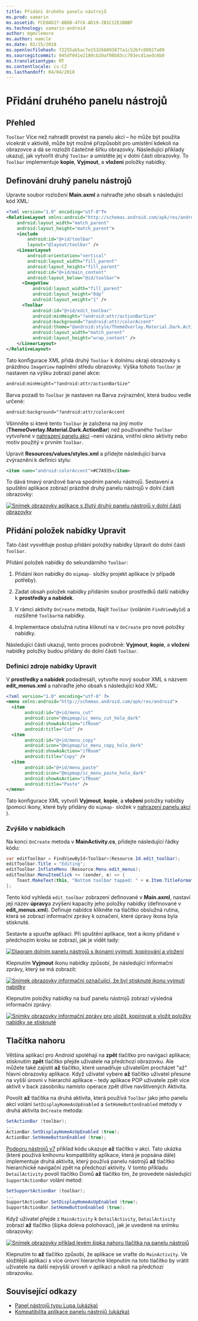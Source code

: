 ```yaml
---
title: Přidání druhého panelu nástrojů
ms.prod: xamarin
ms.assetid: FCE0AD27-8B6B-47C6-AD19-2B1C12E1BBBF
ms.technology: xamarin-android
author: mgmclemore
ms.author: mamcle
ms.date: 02/15/2018
ms.openlocfilehash: f2255ab5ac7e153266093877a1c52bfc08927a09
ms.sourcegitcommit: 945df041e2180cb20af08b83cc703ecd1aedc6b0
ms.translationtype: MT
ms.contentlocale: cs-CZ
ms.lasthandoff: 04/04/2018
---
```

# <a name="adding-a-second-toolbar"></a>Přidání druhého panelu nástrojů


## <a name="overview"></a>Přehled 

`Toolbar` Více než nahradit provést na panelu akcí &ndash; ho může být použita vícekrát v aktivitě, může být možné přizpůsobit pro umístění kdekoli na obrazovce a dá se rozložit částečné šířku obrazovky. Následující příklady ukazují, jak vytvořit druhý `Toolbar` a umístěte jej v dolní části obrazovky. To `Toolbar` implementuje **kopie**, **Vyjmout**, a **vložení** položky nabídky. 


## <a name="define-the-second-toolbar"></a>Definování druhý panelu nástrojů 

Upravte soubor rozložení **Main.axml** a nahraďte jeho obsah s následující kód XML:

```xml
<?xml version="1.0" encoding="utf-8"?>
<RelativeLayout xmlns:android="http://schemas.android.com/apk/res/android"
    android:layout_width="match_parent"
    android:layout_height="match_parent">
    <include
        android:id="@+id/toolbar"
        layout="@layout/toolbar" />
    <LinearLayout
        android:orientation="vertical"
        android:layout_width="fill_parent"
        android:layout_height="fill_parent"
        android:id="@+id/main_content"
        android:layout_below="@id/toolbar">
      <ImageView
          android:layout_width="fill_parent"
          android:layout_height="0dp"
          android:layout_weight="1" />
      <Toolbar
          android:id="@+id/edit_toolbar"
          android:minHeight="?android:attr/actionBarSize"
          android:background="?android:attr/colorAccent"
          android:theme="@android:style/ThemeOverlay.Material.Dark.ActionBar"
          android:layout_width="match_parent"
          android:layout_height="wrap_content" />
    </LinearLayout>
</RelativeLayout>
```

Tato konfigurace XML přidá druhý `Toolbar` k dolnímu okraji obrazovky s prázdnou `ImageView` naplnění středu obrazovky. Výška tohoto `Toolbar` je nastaven na výšku zobrazí panel akce: 

```xml
android:minHeight="?android:attr/actionBarSize"
```

Barva pozadí to `Toolbar` je nastaven na Barva zvýraznění, která budou vedle určené:

```xml
android:background="?android:attr/colorAccent
```

Všimněte si které tento `Toolbar` je založena na jiný motiv (**ThemeOverlay.Material.Dark.ActionBar**) než používaného `Toolbar` vytvořené v [nahrazení panelu akcí](~/android/user-interface/controls/tool-bar/replacing-the-action-bar.md) &ndash;není vázána, vnitřní okno aktivity nebo motiv použitý v prvním `Toolbar`.

Upravit **Resources/values/styles.xml** a přidejte následující barva zvýraznění k definici stylu: 

```xml
<item name="android:colorAccent">#C7A935</item>
```

To dává tmavý oranžové barva spodním panelu nástrojů. Sestavení a spuštění aplikace zobrazí prázdné druhý panelu nástrojů v dolní části obrazovky: 

[![Snímek obrazovky aplikace s žlutý druhý panelu nástrojů v dolní části obrazovky](adding-a-second-toolbar-images/01-second-toolbar-sml.png)](adding-a-second-toolbar-images/01-second-toolbar.png#lightbox)


 
## <a name="add-edit-menu-items"></a>Přidání položek nabídky Upravit 

Tato část vysvětluje postup přidání položky nabídky Upravit do dolní části `Toolbar`. 

Přidání položek nabídky do sekundárního `Toolbar`: 

1.  Přidání ikon nabídky do `mipmap-` složky projekt aplikace (v případě potřeby).

2.  Zadat obsah položek nabídky přidáním soubor prostředků další nabídky k **prostředky a nabídek**. 

3.  V rámci aktivity `OnCreate` metoda, Najít `Toolbar` (voláním `FindViewById`) a rozšířené `Toolbar`na nabídky.

4.  Implementace obslužná rutina kliknutí na v `OnCreate` pro nové položky nabídky. 

Následující části ukazují, tento proces podrobně: **Vyjmout**, **kopie**, a **vložení** nabídky položky budou přidány do dolní části `Toolbar`. 



### <a name="define-the-edit-menu-resource"></a>Definici zdroje nabídky Upravit

V **prostředky a nabídek** podadresáři, vytvořte nový soubor XML s názvem **edit_menus.xml** a nahraďte jeho obsah s následující kód XML:

```xml
<?xml version="1.0" encoding="utf-8" ?>
<menu xmlns:android="http://schemas.android.com/apk/res/android">
  <item
       android:id="@+id/menu_cut"
       android:icon="@mipmap/ic_menu_cut_holo_dark"
       android:showAsAction="ifRoom"
       android:title="Cut" />
  <item
       android:id="@+id/menu_copy"
       android:icon="@mipmap/ic_menu_copy_holo_dark"
       android:showAsAction="ifRoom"
       android:title="Copy" />
  <item
       android:id="@+id/menu_paste"
       android:icon="@mipmap/ic_menu_paste_holo_dark"
       android:showAsAction="ifRoom"
       android:title="Paste" />
</menu>
```

Tato konfigurace XML vytvoří **Vyjmout**, **kopie**, a **vložení** položky nabídky (pomocí ikony, které byly přidány do `mipmap-` složek v [nahrazení panelu akcí ](~/android/user-interface/controls/tool-bar/replacing-the-action-bar.md)).



### <a name="inflate-the-menus"></a>Zvýšilo v nabídkách

Na konci `OnCreate` metoda v **MainActivity.cs**, přidejte následující řádky kódu: 

```csharp
var editToolbar = FindViewById<Toolbar>(Resource.Id.edit_toolbar);
editToolbar.Title = "Editing";
editToolbar.InflateMenu (Resource.Menu.edit_menus);
editToolbar.MenuItemClick += (sender, e) => {
    Toast.MakeText(this, "Bottom toolbar tapped: " + e.Item.TitleFormatted, ToastLength.Short).Show();
};
```

Tento kód vyhledá `edit_toolbar` zobrazení definované v **Main.axml**, nastaví její název **úpravy**a zvýšení kapacity jeho položky nabídky (definované v **edit_menus.xml**). Definuje nabídce klikněte na tlačítko obslužná rutina, která se zobrazí informační zprávy k označení, které úpravy ikona byla stisknuté. 

Sestavte a spusťte aplikaci. Při spuštění aplikace, text a ikony přidané v předchozím kroku se zobrazí, jak je vidět tady: 

[![Diagram dolním panelu nástrojů s ikonami vyjmutí, kopírování a vložení](adding-a-second-toolbar-images/02-bottom-toolbar-sml.png)](adding-a-second-toolbar-images/02-bottom-toolbar.png#lightbox)

Klepnutím **Vyjmout** ikonu nabídky způsobí, že následující informační zprávy, který se má zobrazit: 

[![Snímek obrazovky informační označující, že byl stisknuté ikonu vyjmutí nabídky](adding-a-second-toolbar-images/03-bottom-tapped-sml.png)](adding-a-second-toolbar-images/03-bottom-tapped.png#lightbox)

Klepnutím položky nabídky na buď panelu nástrojů zobrazí výsledná informační zprávy: 

[![Snímky obrazovky informační zprávy pro uložit, kopírovat a vložit položky nabídky se stisknuté](adding-a-second-toolbar-images/04-menu-action-sml.png)](adding-a-second-toolbar-images/04-menu-action.png#lightbox)



## <a name="the-up-button"></a>Tlačítka nahoru 

Většina aplikací pro Android spoléhají na **zpět** tlačítko pro navigaci aplikace; stisknutím **zpět** tlačítko přejde uživatele na předchozí obrazovku.
Ale můžete také zajistit **až** tlačítko, které usnadňuje uživatelům procházet "až" hlavní obrazovky aplikace. Když uživatel vybere **až** tlačítko uživatel přesune na vyšší úrovni v hierarchii aplikace &ndash; tedy aplikace POP uživatele zpět více aktivit v back zásobníku namísto operace zpět dříve navštívených Aktivita. 

Povolit **až** tlačítka na druhá aktivita, která používá `Toolbar` jako jeho panelu akcí volání `SetDisplayHomeAsUpEnabled` a `SetHomeButtonEnabled` metody v druhá aktivita `OnCreate` metoda:

```csharp
SetActionBar (toolbar);
...
ActionBar.SetDisplayHomeAsUpEnabled (true);
ActionBar.SetHomeButtonEnabled (true);
```

[Podporu nástrojů v7](https://developer.xamarin.com/samples/monodroid/Supportv7/AppCompat/Toolbar/) příklad kódu ukazuje **až** tlačítko v akci. Tato ukázka (které používá knihovnu kompatibility aplikace, která je popsána dále) implementuje druhá aktivita, který používá panelu nástrojů **až** tlačítko hierarchické navigační zpět na předchozí aktivity. V tomto příkladu `DetailActivity` povolí tlačítko Domů **až** tlačítko tím, že provedete následující `SupportActionBar` volání metod: 

```csharp
SetSupportActionBar (toolbar);
...
SupportActionBar.SetDisplayHomeAsUpEnabled (true);
SupportActionBar.SetHomeButtonEnabled (true);
```

Když uživatel přejde z `MainActivity` k `DetailActivity`, `DetailActivity` zobrazí **až** tlačítko (šipka doleva polohovací), jak je uvedené na snímku obrazovky:

[![Snímek obrazovky příklad levém šipka nahoru tlačítka na panelu nástrojů](adding-a-second-toolbar-images/05-up-button-sml.png)](adding-a-second-toolbar-images/05-up-button.png#lightbox)

Klepnutím to **až** tlačítko způsobí, že aplikace se vraťte do `MainActivity`. Ve složitější aplikaci s více úrovní hierarchie klepnutím na toto tlačítko by vrátit uživatele na další nejvyšší úroveň v aplikaci a nikoli na předchozí obrazovku. 



## <a name="related-links"></a>Související odkazy

- [Panel nástrojů typu Lupa (ukázka)](https://developer.xamarin.com/samples/monodroid/android5.0/Toolbar/)
- [Kompatibilita aplikace panelu nástrojů (ukázka)](https://developer.xamarin.com/samples/monodroid/Supportv7/AppCompat/Toolbar/)
